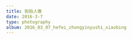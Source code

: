 ```yaml
---
title: 街拍人像
date: 2016-3-7
type: photography
album: 2016_03_07_hefei_zhongyinyushi_xiaobing
---
```

